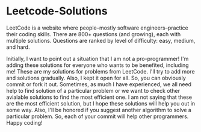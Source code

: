 # Leetcode-Solutions

LeetCode is a website where people–mostly software engineers–practice their coding skills. There are 800+ questions (and growing), each with multiple solutions. Questions are ranked by level of difficulty: easy, medium, and hard.

Initially, I want to point out a situation that I am not a pro-programmer! I'm adding these solutions for everyone who wants to be benefited, including me! These are my solutions for problems from LeetCode. I'll try to add more and solutions gradually. Also, I kept it open for all. So, you can obviously commit or fork it out. Sometimes, as much I have experienced, we all need help to find solution of a particular problem or we want to check other avialable solutions to find the most efficient one. I am not saying that these are the most efficient solution, but I hope these solutions will help you out in some way. Also, I'll be honored if you suggest another algorithm to solve a particular problem. So, each of your commit will help other programmers. Happy coding!

